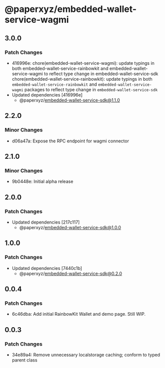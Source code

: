 # @paperxyz/embedded-wallet-service-wagmi

## 3.0.0

### Patch Changes

- 416996e: chore(embedded-wallet-service-wagmi): update typings in both embedded-wallet-service-rainbowkit and embedded-wallet-service-wagmi to reflect type change in embedded-wallet-service-sdk
  chore(embedded-wallet-service-rainbowkit): update typings in both `embedded-wallet-service-rainbowkit` and `embedded-wallet-service-wagmi` packages to reflect type change in `embedded-wallet-service-sdk`
- Updated dependencies [416996e]
  - @paperxyz/embedded-wallet-service-sdk@1.1.0

## 2.2.0

### Minor Changes

- d06a47a: Expose the RPC endpoint for wagmi connector

## 2.1.0

### Minor Changes

- 9b0448e: Initial alpha release

## 2.0.0

### Patch Changes

- Updated dependencies [217c117]
  - @paperxyz/embedded-wallet-service-sdk@1.0.0

## 1.0.0

### Patch Changes

- Updated dependencies [7440c1b]
  - @paperxyz/embedded-wallet-service-sdk@0.2.0

## 0.0.4

### Patch Changes

- 6c46dba: Add initial RainbowKit Wallet and demo page. Still WIP.

## 0.0.3

### Patch Changes

- 34e89a4: Remove unnecessary localstorage caching; conform to typed parent class
